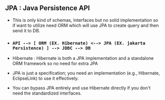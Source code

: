 ## JPA : Java Persistence API

- This is only kind of schemas, Interfaces but no solid implementation so if want to utilize need ORM which will use JPA to create query and then send it to DB.
- ### `API --> [ ORM (EX. Hibernate) <--> JPA (EX. jakarta Persistence) ] --> JDBC --> DB`
- Hibernate : Hibernate is both a JPA implementation and a standalone ORM framework so no need for extra JPA

- JPA is just a specification; you need an implementation (e.g., Hibernate, EclipseLink) to use it effectively.
- You can bypass JPA entirely and use Hibernate directly if you don't need the standardized interfaces.
